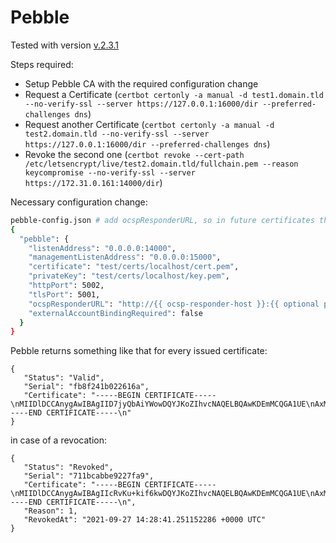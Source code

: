 # Pebble

Tested with version [v.2.3.1](https://github.com/letsencrypt/pebble/releases/tag/v2.3.1)

Steps required:
- Setup Pebble CA with the required configuration change
- Request a Certificate (`certbot certonly -a manual -d test1.domain.tld --no-verify-ssl --server https://127.0.0.1:16000/dir --preferred-challenges dns`)
- Request another Certificate (`certbot certonly -a manual -d test2.domain.tld --no-verify-ssl --server https://127.0.0.1:16000/dir --preferred-challenges dns`)
- Revoke the second one (`certbot revoke --cert-path /etc/letsencrypt/live/test2.domain.tld/fullchain.pem --reason keycompromise --no-verify-ssl --server https://172.31.0.161:14000/dir`)

Necessary configuration change:
```bash
pebble-config.json # add ocspResponderURL, so in future certificates this information will be added
{
  "pebble": {
    "listenAddress": "0.0.0.0:14000",
    "managementListenAddress": "0.0.0.0:15000",
    "certificate": "test/certs/localhost/cert.pem",
    "privateKey": "test/certs/localhost/key.pem",
    "httpPort": 5002,
    "tlsPort": 5001,
    "ocspResponderURL": "http://{{ ocsp-responder-host }}:{{ optional port (not necessary when Port 80) }}",
    "externalAccountBindingRequired": false
  }
}
```

Pebble returns something like that for every issued certificate:
```
{
   "Status": "Valid",
   "Serial": "fb8f241b022616a",
   "Certificate": "-----BEGIN CERTIFICATE-----\nMIIDlDCCAnygAwIBAgIID7jyQbAiYWowDQYJKoZIhvcNAQELBQAwKDEmMCQGA1UE\nAxMdUGViYmxlIEludGVybWVkaWF0ZSBDQSAyOTI4ZDIwHhcNMjEwOTI3MTQwNDMz\nWhcNMjYwOTI3MTQwNDMzWjAbMRkwFwYDVQQDExB0ZXN0MS5kb21haW4udGxkMIIB\nIjANBgkqhkiG9w0BAQEFAAOCAQ8AMIIBCgKCAQEA6NyQlAk8fIqHQMLrtiqw++s3\n0diGf8oJE0cLp7f0vcFCPwPDO0+n1+R/e8ir9BQ4kgWUFxit9r0zqXLkzcCdl7yt\nReMpr7z2O6ZJkfh7XKOEB0n1UL1FDoxuuVdQPtCHO/1mGbIRz5GMzmSVM53naIlL\n0bTpluIuwYqkq9o2r2RXkkqcf8aDN914/1Heozzy+Sk4y7i8JPSDPL1ZlACtNsn3\n0sm6HOTp/cIGbem9sUgIe/FxLjwNkj8vj68qx0XazI90u9X2JTO3849P/IrWoFCz\nfgu4v4imP7p1fDkOIEtGPGK7xPpEOdtmOSDmZokARbvtR8nC64iyPBYGriwN0QID\nAQABo4HOMIHLMA4GA1UdDwEB/wQEAwIFoDAdBgNVHSUEFjAUBggrBgEFBQcDAQYI\nKwYBBQUHAwIwDAYDVR0TAQH/BAIwADAdBgNVHQ4EFgQUTeeBzuFV4ATYhgcHwUSw\nfNqiMw0wHwYDVR0jBBgwFoAU4R2mfnzYATJVSNNvX+zjnlkgV84wLwYIKwYBBQUH\nAQEEIzAhMB8GCCsGAQUFBzABhhNodHRwOi8vMTcyLjMxLjAuMTU4MBsGA1UdEQQU\nMBKCEHRlc3QxLmRvbWFpbi50bGQwDQYJKoZIhvcNAQELBQADggEBACYOKwQThQ3G\n6wdrH8Xsdgtb86q9NHG8OBVJMWqLvk2cN6xl7JpgdxnyT/a9y9GhjkcMSMTVzZlR\nS4eQHrvdOedO4ePaT+jNM1B4zA33js2/szFFIUxPcNMXrYWYgvJNnsxKhW/JwdPo\n5ghDCuunX7e8n19xxGaslno9d8CFGW2WYZ1PCNAJ2Gbhw37Uv9sW4RRrZp3w7m2g\noUEoNaxuFykS44xRVuKJcsuV4Kv4dVNQ8STK9tRPKGKfJkZ3sGEWsWAYCw25NiTp\nCxCoASkR82ytrNYAIljP2qvUe6wVPNwNW2yaYe6OuwaOeHpycE0vNYzNEAv0yw3X\naoY4HqMbgA8=\n-----END CERTIFICATE-----\n"
}
```

in case of a revocation:
```
{
   "Status": "Revoked",
   "Serial": "711bcabbe9227fa9",
   "Certificate": "-----BEGIN CERTIFICATE-----\nMIIDlDCCAnygAwIBAgIIcRvKu+kif6kwDQYJKoZIhvcNAQELBQAwKDEmMCQGA1UE\nAxMdUGViYmxlIEludGVybWVkaWF0ZSBDQSAyOTI4ZDIwHhcNMjEwOTI3MTQyNzQ0\nWhcNMjYwOTI3MTQyNzQ0WjAbMRkwFwYDVQQDExB0ZXN0Mi5kb21haW4udGxkMIIB\nIjANBgkqhkiG9w0BAQEFAAOCAQ8AMIIBCgKCAQEAuVdWL/mOIHkmR032aZ0R4Cpx\nritvZnBoiC1dQ6la9sqiNCvyG4F9xlkfeVCCJaKHdm3C2R6bc/nRVznljC/jrt+t\n+BiXkQbMMzI31r/ngbyT4JqkxQu1Qdbc9guuomhiMGOlHEfyTfWiGPyHHT8/GdfV\nsiJLu1gXlzEQv2QBGfpDhoja0RQjMapaso6Ysr9sBrxQNYojTmoeyqCqNsAiknj7\nLokM6Wb2NH00JeDBwKJ27Mjj/o07BtDhtpkTEWayZopOAhq5zrvl/FLSzBNUWSqx\n3hJfiP9L25heGpY4DGYH0FtI2mkfrhTqpIgdxOuqTx8ML2qOjik0Zv9Ehyl0cQID\nAQABo4HOMIHLMA4GA1UdDwEB/wQEAwIFoDAdBgNVHSUEFjAUBggrBgEFBQcDAQYI\nKwYBBQUHAwIwDAYDVR0TAQH/BAIwADAdBgNVHQ4EFgQUToeffR8xXRuFzU7Nkf81\ncghi8YYwHwYDVR0jBBgwFoAU4R2mfnzYATJVSNNvX+zjnlkgV84wLwYIKwYBBQUH\nAQEEIzAhMB8GCCsGAQUFBzABhhNodHRwOi8vMTcyLjMxLjAuMTU4MBsGA1UdEQQU\nMBKCEHRlc3QyLmRvbWFpbi50bGQwDQYJKoZIhvcNAQELBQADggEBANb1yqct7VZY\nvJ3gT8j3Ds+S0A4Lx1e6pjLSwRSLUOzQJKUczZjW7+vASvk5XWsJBdGKQPuNsKm3\nFn6DiibcNq9ARu80wbzJi3LHhgk/AcPQFggDkd34sD8AWSCXcWFIeD/v3z0vwVf8\nWR66rE2VN/Y33A2O2EqAEtPpCcVUdtXAxKMPuN/yTbegrNryjXSprb3Q0u5BU/hf\n7uviIMa32Nd7Yi/neETOGMNbXJkixbnPL11MVnZ+WiAVDGdKVrxRhlTTHhPJzbIG\ntAJ7zFUWft5G6pht7PM35o9KlDfwuRsewhSL0gqD4lVw1FGPpht1rJ3BAm7Qt11+\n4zl/iWphLGw=\n-----END CERTIFICATE-----\n",
   "Reason": 1,
   "RevokedAt": "2021-09-27 14:28:41.251152286 +0000 UTC"
}
```